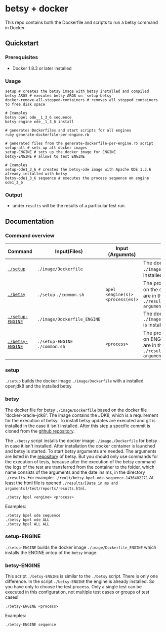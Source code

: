 # betsy + docker

This repo contains both the Dockerfile and scripts to run a betsy command in Docker.

## Quickstart

### Prerequisites

- Docker 1.8.3 or later installed

### Usage

	setup # creates the betsy image with betsy installed and compiled
	betsy ARGS # executes betsy ARGS on `setup-betsy`
	docker-remove-all-stopped-containers # removes all stopped containers to free disk space

	# Examples
	betsy bpel ode__1_3_6 sequence
	betsy engine ode__1_3_6 install

	# generates Dockerfiles and start scripts for all engines
	ruby generate-dockerfile-per-engine.rb

	# generated files from the generate-dockerfile-per-engine.rb script
	setup-all # sets up all docker images
	setup-ENGINE # sets up the docker image for ENGINE
	betsy-ENGINE # allows to test ENGINE
	
	# Examples
	setup-ode1_3_6 # creates the betsy-ode image with Apache ODE 1.3.6 already installed with betsy
	betsy-ode1_3_6 sequence # executes the process sequence on engine ode1_3_6

### Output

- under `results` will be the results of a particular test run.

## Documentation

### Command overview

| Command        		                  | Input(Files)                    |Input (Argumnts)                                   | Output                                                                                                        |
| ----------------------------------- | ------------------------------- |---------------------------------------------------|---------------------------------------------------------------------------------------------------------------|
| [`./setup`](#setup)     | `./image/Dockerfile`|           |The docker image `./Image/DockerFile` is installed |                                                                                                               |
| [`./betsy`](#betsy)						    | `./setup` `./common.sh`   | `bpel <engine(s)> <process(es)>`            |The process is executed on the engine and the logs are in the folder `./results/[Date in ms and arguments]`    |
| [`./setup-ENGINE`](#setup-engine)    		| `./image/Dockerfile_ENGINE`        |                                                   |The docker image `./Image/DockerFile_ENGINE` is installed                                                         |
| [`./betsy-ENGINE`](#betsy-engine)				  | `./setup-ENGINE` `./common.sh`     | `<process>`                                       |The process is executed on ENGINE and the logs are in the folder `./results/[Date in ms and arguments]`|


### setup

`./setup` builds the docker image `./image/Dockerfile` with a installed openjdk8 and the installed betsy.

### betsy

The docker file for betsy `./image/Dockerfile` based on the docker file 'docker-oracle-jdk8'. The image contains the JDK8, which is a requirement for the execution of betsy. To install betsy updates are executed and git is installed in the case it isn't installed. After this step a specific commit is cloned from the [github repository](https://github.com/uniba-dsg/betsy).


The `./betsy` script installs the docker image `./image./Dockerfile` for betsy in case it isn't installed. After installation the docker container is launched and betsy is started. To start betsy arguments are needed. The arguments are listed in the [repository](https://github.com/uniba-dsg/betsy#usage) of betsy. But you should only use commands for the execution of tests, because after the execution of the betsy command the logs of the test are transferred from the container to the folder, which name consists  of the  arguments and the date ins ms, in the directory `./results`. For example: `./reult/betsy-bpel-ode-sequence-1436402271` At least the html file is opened `./results/[Date in ms and arguments]/test/reports/results.html`.

`./betsy bpel <engine> <process>`

Examples:

	./betsy bpel ode sequence
	./betsy bpel ode ALL
	./betsy bpel ALL ALL

### setup-ENGINE

`./setup-ENGINE` builds the docker image `./image/Dockerfile_ENGINE` which installs the ENGINE ontop of the `betsy` image. 

### betsy-ENGINE

This script `./betsy-ENGINE` is similar to the `./betsy` script. There is only one difference. In the script `./betsy-ENGINE` the engine is already installed. So you have only to choose the test process. Only a single test can be executed in this configuration, not multiple test cases or groups of test cases!

`./betsy-ENGINE <process>`

Examples:

	./betsy-ENGINE sequence
